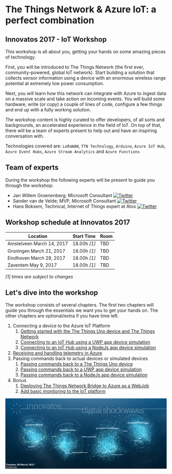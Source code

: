 # The Things Network & Azure IoT: a perfect combination
## Innovatos 2017 - IoT Workshop

This workshop is all about you, getting your hands on some amazing pieces of technology. 

First, you will be introduced to The Things Network (the first ever, community-powered, global IoT network). Start building a solution that collects sensor information using a device with an enormous wireless range potential at extremely low power consumption. 

Next, you will learn how this network can integrate with Azure to ingest data on a massive scale and take action on incoming events. You will build some hardware, write (or copy) a couple of lines of code, configure a few things and end up with a fully working solution. 

The workshop content is highly curated to offer developers, of all sorts and backgrounds, an accelerated experience in the field of IoT. On top of that, there will be a team of experts present to help out and have an inspiring conversation with.

Technologies covered are: `LoRaWAN`, `TTN Technology`, `Arduino`, `Azure IoT Hub`, `Azure Event Hubs`, `Azure Stream Analytics` and `Azure Functions`

## Team of experts

During the workshop the following experts will be present to guide you through the workshop:

- Jan Willem Groenenberg; Microsoft Consultant [ ![Twitter](img/social/twitter.png) ](https://twitter.com/jeeweetje)
- Sander van de Velde; MVP, Microsoft Consultant [ ![Twitter](img/social/twitter.png) ](https://twitter.com/svelde)
- Hans Boksem, Technical, Internet of Things expert at Atos [ ![Twitter](img/social/twitter.png) ](https://twitter.com/bokse001)

## Workshop schedule at Innovatos 2017

| Location | Start Time |  Room  |
| -------- | ---------- | ------ |
| Amstelveen March 14, 2017 | 18.00h _[1]_ | TBD |
| Groningen March 21, 2017 | 18.00h _[1]_ | TBD |
| Eindhoven March 28, 2017 | 18.00h _[1]_ | TBD |
| Zaventem May 9, 2017 | 18.00h _[1]_ | TBD |

_[1] times are subject to changes_

## Let's dive into the workshop

The workshop consists of several chapters. The first two chapters will guide you through the essentials we want you to get your hands on. The other chapters are optional/extra if you have time left.

1. Connecting a device to the Azure IoT Platform
    1. [Getting started with the The Things Uno device and The Things Network](TheThingsNetwork.md)
    2. [Connecting to an IoT Hub using a UWP app device simulation](UwpToIotHub.md)
    3. [Connecting to an IoT Hub using a NodeJs app device simulation](NodeJsToIotHub.md)
2. [Receiving and handling telemetry in Azure](Azure.md)
3. Passing commands back to actual devices or simulated devices
    1. [Passing commands back to a The Things Uno device](CommandsTTN.md)
    2. [Passing commands back to a UWP app device simulation](CommandsUwp.md)
    3. [Passing commands back to a NodeJs app device simulation](CommandsNodeJs.md)
4. Bonus
   1. [Deploying The Things Network Bridge to Azure as a WebJob](Webjob.md)
   2. [Add basic monitoring to the IoT platform](IoTPatformMonitoring.md)

![alt tag](img/logos/innovatos-digitalshockwaves-2017.png)

